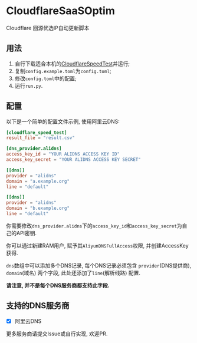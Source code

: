 # CloudflareSaaSOptim

Cloudflare 回源优选IP自动更新脚本

## 用法

1. 自行下载适合本机的[CloudflareSpeedTest](https://github.com/XIU2/CloudflareSpeedTest)并运行;
2. 复制`config.example.toml`为`config.toml`;
3. 修改`config.toml`中的配置;
4. 运行`run.py`.

## 配置

以下是一个简单的配置文件示例, 使用阿里云DNS:

```toml
[cloudflare_speed_test]
result_file = "result.csv"

[dns_provider.alidns]
access_key_id = "YOUR ALIDNS ACCESS KEY ID"
access_key_secret = "YOUR ALIDNS ACCESS KEY SECRET"

[[dns]]
provider = "alidns"
domain = "a.example.org"
line = "default"

[[dns]]
provider = "alidns"
domain = "b.example.org"
line = "default"
```

你需要修改`dns_provider.alidns`下的`access_key_id`和`access_key_secret`为自己的API密钥. 

你可以通过新建RAM用户, 赋予其`AliyunDNSFullAccess`权限, 并创建AccessKey获得.

`dns`数组中可以添加多个DNS记录, 每个DNS记录必须包含 `provider`(DNS提供商), `domain`(域名) 两个字段, 此处还添加了`line`(解析线路) 配置.

**请注意, 并不是每个DNS服务商都支持此字段.**

## 支持的DNS服务商

- [x] 阿里云DNS

更多服务商请提交Issue或自行实现, 欢迎PR.
